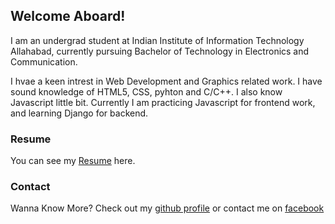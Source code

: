 ## Welcome Aboard!

I am an undergrad student at Indian Institute of Information Technology Allahabad, currently pursuing Bachelor of Technology in Electronics and Communication.

I hvae a keen intrest in Web Development and Graphics related work. I have sound knowledge of HTML5, CSS, pyhton and C/C++. I also know Javascript little bit.
Currently I am practicing Javascript for frontend work, and learning Django for backend.




### Resume

You can see my [Resume](https://github.com/AjiteshGupta/Resume_Ajitesh) here. 




### Contact

Wanna Know More? Check out my [github profile](https://github.com/AjiteshGupta) or contact me on [facebook](https://www.facebook.com/ajitesh.gupta13)
